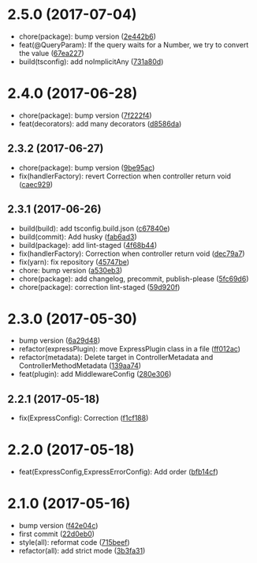 <a name="2.5.0"></a>
# 2.5.0 (2017-07-04)

* chore(package): bump version ([2e442b6](https://github.com/gabliam/express/commit/2e442b6))
* feat(@QueryParam): If the query waits for a Number, we try to convert the value ([67ea227](https://github.com/gabliam/express/commit/67ea227))
* build(tsconfig): add noImplicitAny ([731a80d](https://github.com/gabliam/express/commit/731a80d))



<a name="2.4.0"></a>
# 2.4.0 (2017-06-28)

* chore(package): bump version ([7f222f4](https://github.com/gabliam/express/commit/7f222f4))
* feat(decorators): add many decorators ([d8586da](https://github.com/gabliam/express/commit/d8586da))



<a name="2.3.2"></a>
## 2.3.2 (2017-06-27)

* chore(package): bump version ([9be95ac](https://github.com/gabliam/express/commit/9be95ac))
* fix(handlerFactory): revert Correction when controller return void ([caec929](https://github.com/gabliam/express/commit/caec929))



<a name="2.3.1"></a>
## 2.3.1 (2017-06-26)

* build(build): add tsconfig.build.json ([c67840e](https://github.com/gabliam/express/commit/c67840e))
* build(commit): Add husky ([fab6ad3](https://github.com/gabliam/express/commit/fab6ad3))
* build(package): add lint-staged ([4f68b44](https://github.com/gabliam/express/commit/4f68b44))
* fix(handlerFactory): Correction when controller return void ([dec79a7](https://github.com/gabliam/express/commit/dec79a7))
* fix(yarn): fix repository ([45747be](https://github.com/gabliam/express/commit/45747be))
* chore: bump version ([a530eb3](https://github.com/gabliam/express/commit/a530eb3))
* chore(package): add changelog, precommit, publish-please ([5fc69d6](https://github.com/gabliam/express/commit/5fc69d6))
* chore(package): correction lint-staged ([59d920f](https://github.com/gabliam/express/commit/59d920f))



<a name="2.3.0"></a>
# 2.3.0 (2017-05-30)

* bump version ([6a29d48](https://github.com/gabliam/express/commit/6a29d48))
* refactor(expressPlugin): move ExpressPlugin class in a file ([ff012ac](https://github.com/gabliam/express/commit/ff012ac))
* refactor(metadata): Delete target in ControllerMetadata and ControllerMethodMetadata ([139aa74](https://github.com/gabliam/express/commit/139aa74))
* feat(plugin): add MiddlewareConfig ([280e306](https://github.com/gabliam/express/commit/280e306))



<a name="2.2.1"></a>
## 2.2.1 (2017-05-18)

* fix(ExpressConfig): Correction ([f1cf188](https://github.com/gabliam/express/commit/f1cf188))



<a name="2.2.0"></a>
# 2.2.0 (2017-05-18)

* feat(ExpressConfig,ExpressErrorConfig): Add order ([bfb14cf](https://github.com/gabliam/express/commit/bfb14cf))



<a name="2.1.0"></a>
# 2.1.0 (2017-05-16)

* bump version ([f42e04c](https://github.com/gabliam/express/commit/f42e04c))
* first commit ([22d0eb0](https://github.com/gabliam/express/commit/22d0eb0))
* style(all): reformat code ([715beef](https://github.com/gabliam/express/commit/715beef))
* refactor(all): add strict mode ([3b3fa31](https://github.com/gabliam/express/commit/3b3fa31))



